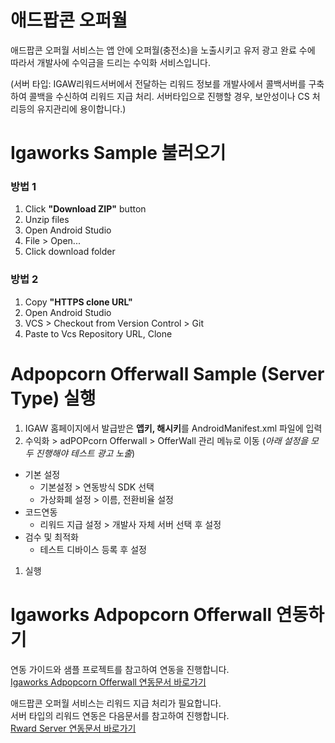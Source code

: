 # 애드팝콘 오퍼월
애드팝콘 오퍼월 서비스는 앱 안에 오퍼월(충전소)을 노출시키고 유저 광고 완료 수에 따라서 개발사에 수익금을 드리는 수익화 서비스입니다.

(서버 타입: IGAW리워드서버에서 전달하는 리워드 정보를 개발사에서 콜백서버를 구축하여 콜백을 수신하여 리워드 지급 처리. 서버타입으로 진행할 경우, 보안성이나 CS 처리등의 유지관리에 용이합니다.)

# Igaworks Sample 불러오기
### 방법 1
1. Click **"Download ZIP"** button
1. Unzip files
1. Open Android Studio
1. File > Open...
1. Click download folder

### 방법 2
1. Copy **"HTTPS clone URL"**
1. Open Android Studio
1. VCS > Checkout from Version Control > Git
1. Paste to Vcs Repository URL, Clone

# Adpopcorn Offerwall Sample (Server Type) 실행
1. IGAW 홈페이지에서 발급받은 **앱키, 해시키**를 AndroidManifest.xml 파일에 입력
1. 수익화 > adPOPcorn Offerwall > OfferWall 관리 메뉴로 이동 (_아래 설정을 모두 진행해야 테스트 광고 노출_)
  * 기본 설정 
    - 기본설정 > 연동방식 SDK 선택
    - 가상화폐 설정 > 이름, 전환비율 설정
  * 코드연동
    - 리워드 지급 설정 > 개발사 자체 서버 선택 후 설정
  * 검수 및 최적화
    - 테스트 디바이스 등록 후 설정
1. 실행

# Igaworks Adpopcorn Offerwall 연동하기
연동 가이드와 샘플 프로젝트를 참고하여 연동을 진행합니다. </br>
<a href="http://help.igaworks.com/hc/ko/3_3/Content/Article/adpopcorn_offerwall_aos" target="_blank">Igaworks Adpopcorn Offerwall 연동문서 바로가기</a>

애드팝콘 오퍼월 서비스는 리워드 지급 처리가 필요합니다.</br> 
서버 타입의 리워드 연동은 다음문서를 참고하여 진행합니다.</br>
<a href="http://help.igaworks.com/hc/ko/3_3/Content/Article/reward_callback_server_guide" target="_blank">Rward Server 연동문서 바로가기</a>
